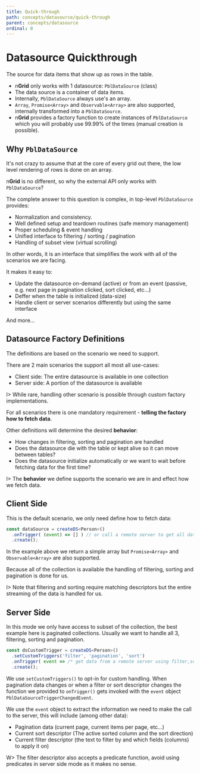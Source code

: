 ```yaml
---
title: Quick-through
path: concepts/datasource/quick-through
parent: concepts/datasource
ordinal: 0
---
```

# Datasource Quickthrough

The source for data items that show up as rows in the table.

- n**Grid** only works with 1 datasource: `PblDataSource` (class)
- The data source is a container of data items.
- Internally, `PblDataSource` always use's an array.
- `Array`, `Promise<Array>` and `Observable<Array>` are also supported, internally transformed into a `PblDataSource`.
- n**Grid** provides a factory function to create instances of `PblDataSource` which you will probably use 99.99% of the times (manual creation is possible).

## Why `PblDataSource`

It's not crazy to assume that at the core of every grid out there, the low level rendering of rows is done on an array.

n**Grid** is no different, so why the external API only works with `PblDataSource`?

The complete answer to this question is complex, in top-level `PblDataSource` provides:

- Normalization and consistency.
- Well defined setup and teardown routines (safe memory management)
- Proper scheduling & event handling
- Unified interface to filtering / sorting / pagination
- Handling of subset view (virtual scrolling)

In other words, it is an interface that simplifies the work with all of the scenarios we are facing.

It makes it easy to:

- Update the datasource on-demand (active) or from an event (passive, e.g. next page in pagination clicked, sort clicked, etc...)
- Deffer when the table is initialized (data-size)
- Handle client or server scenarios differently but using the same interface

And more...

## Datasource Factory Definitions

The definitions are based on the scenario we need to support.

There are 2 main scenarios the support all most all use-cases:

- Client side: The entire datasource is available in one collection
- Server side: A portion of the datasource is available

I> While rare, handling other scenario is possible through custom factory implementations.

For all scenarios there is one mandatory requirement - **telling the factory how to fetch data**.

Other definitions will determine the desired **behavior**:

- How changes in filtering, sorting and pagination are handled
- Does the datasource die with the table or kept alive so it can move between tables?
- Does the datasource initialize automatically or we want to wait before fetching data for the first time?

I> The **behavior** we define supports the scenario we are in and effect how we fetch data.

## Client Side

This is the default scenario, we only need define how to fetch data:

```typescript
const dataSource = createDS<Person>()
  .onTrigger( (event) => [] ) // or call a remote server to get all data...
  .create();
```

In the example above we return a simple array but `Promise<Array>` and `Observable<Array>` are also supported.

Because all of the collection is available the handling of filtering, sorting and pagination is done for us.

I> Note that filtering and sorting require matching descriptors but the entire streaming of the data is handled for us.

## Server Side

In this mode we only have access to subset of the collection, the best example here is paginated collections.
Usually we want to handle all 3, filtering, sorting and pagination.

```typescript
const dsCustomTrigger = createDS<Person>()
  .setCustomTriggers('filter', 'pagination', 'sort')
  .onTrigger( event => /* get data from a remote server using filter,sort and pagination data stored in "event" */ )
  .create();
```

We use `setCustomTriggers()` to opt-in for custom handling. When pagination data changes or when a filter or sort descriptor changes
the function we provided to `onTrigger()` gets invoked with the `event` object `PblDataSourceTriggerChangedEvent`.

We use the `event` object to extract the information we need to make the call to the server, this will include (among other data):

- Pagination data (current page, current items per page, etc...)
- Current sort descriptor (The active sorted column and the sort direction)
- Current filter descriptor (the text to filter by and which fields (columns) to apply it on)

W> The filter descriptor also accepts a predicate function, avoid using predicates in server side mode as it makes no sense.
